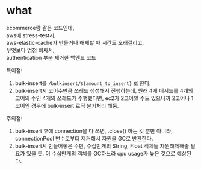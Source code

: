 # what 
ecommerce랑 같은 코드인데,\
aws에 stress-test시,\
aws-elastic-cache가 만들거나 해제할 때 시간도 오래걸리고,\
무엇보다 엄청 비싸서,\
authentication 부분 제거한 백엔드 코드

특이점: 
1. bulk-insert를 `/bulkinsert/${amount_to_insert}` 로 한다.
2. bulk-insert시 코어수만큼 쓰레드 생성해서 진행하는데, 원래 4개 메서드를 4개의 코어의 수인 4개의 쓰레드가 수행했다면, ec2가 2코어일 수도 있으니까 2코어나 1코어인 경우에 bulk-insert 로직 분기처리 해둠.

주의점:
1. bulk-insert 후에 connection을 다 쓰면, .close() 하는 것 뿐만 아니라, connectionPool 변수로부터 제거해서 자원을 GC로 반환한다.
2. bulk-insert시 만들어놓은 수만, 수십만개의 String, Float 객체들 자원해제해줄 필요가 있을 듯. 이 수십만개의 객체를 GC하느라 cpu usage가 높은 것으로 예상된다.
